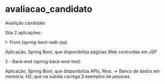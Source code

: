 # avaliacao_candidato
Availição candidato

Sõa 2 aplicações:

!- Front (spring-boot-web-jsp)

  Aplicação, Spring Boot, que disponibiliza páginas Web contruidas em JSP
  
  
2 - Back-end (spring-back-end-test)

  Aplicação, Spring Boot, que disponibiliza APIs, Rest.
      -> Banco de dados em memória, H2, que na subida carrega 3 exemplos de pessoas
